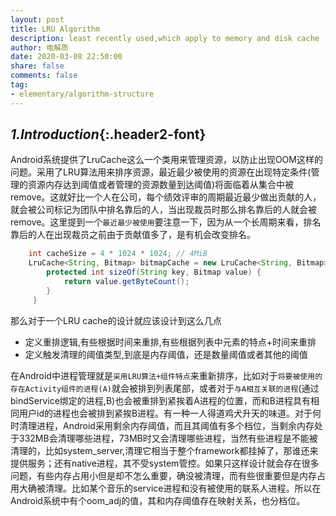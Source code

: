 ```yaml
---
layout: post
title: LRU Algorithm
description: least recently used,which apply to memory and disk cache
author: 电解质
date: 2020-03-08 22:50:00
share: false
comments: false
tag: 
- elementary/algorithm-structure
---
```

## *1.Introduction*{:.header2-font}
Android系统提供了LruCache这么一个类用来管理资源，以防止出现OOM这样的问题。采用了LRU算法用来排序资源，最近最少被使用的资源在出现特定条件(管理的资源内存达到阈值或者管理的资源数量到达阈值)将面临着从集合中被remove。这就好比一个人在公司，每个绩效评审的周期最近最少做出贡献的人，就会被公司标记为团队中排名靠后的人，当出现裁员时那么排名靠后的人就会被remove。这里提到一个`最近最少被使用`要注意一下，因为从一个长周期来看，排名靠后的人在出现裁员之前由于贡献值多了，是有机会改变排名。
```java
    int cacheSize = 4 * 1024 * 1024; // 4MiB
    LruCache<String, Bitmap> bitmapCache = new LruCache<String, Bitmap>(cacheSize) {
        protected int sizeOf(String key, Bitmap value) {
            return value.getByteCount();
        }
     }
```
那么对于一个LRU cache的设计就应该设计到这么几点
- 定义重排逻辑,有些根据时间来重排,有些根据列表中元素的特点+时间来重排
- 定义触发清理的阈值类型,到底是内存阈值，还是数量阈值或者其他的阈值

在Android中进程管理就是`采用LRU算法+组件特点`来重新排序，比如对于`将要被使用的存在Activity组件的进程(A)`就会被排到列表尾部，或者对于`与A相互关联的进程`(通过bindService绑定的进程,B)也会被重排到紧挨着A进程的位置，而和B进程具有相同用户id的进程也会被排到紧挨B进程。有一种一人得道鸡犬升天的味道。对于何时清理进程，Android采用剩余内存阈值，而且其阈值有多个档位，当剩余内存处于332MB会清理哪些进程，73MB时又会清理哪些进程，当然有些进程是不能被清理的，比如system_server,清理它相当于整个framework都挂掉了，那谁还来提供服务；还有native进程，其不受system管控。如果只这样设计就会存在很多问题，有些内存占用小但是却不怎么重要，确没被清理，而有些很重要但是内存占用大确被清理。比如某个音乐的service进程和没有被使用的联系人进程。所以在Android系统中有个oom_adj的值，其和内存阈值存在映射关系，也分档位。
<!-- ## *3.Introduction*{:.header2-font} -->

